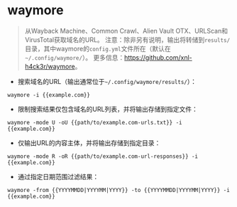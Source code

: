 # waymore

> 从Wayback Machine、Common Crawl、Alien Vault OTX、URLScan和VirusTotal获取域名的URL。
> 注意：除非另有说明，输出将转储到`results/`目录，其中waymore的`config.yml`文件所在（默认在`~/.config/waymore/`）。
> 更多信息：<https://github.com/xnl-h4ck3r/waymore>。

- 搜索域名的URL（输出通常位于`~/.config/waymore/results/`）：

`waymore -i {{example.com}}`

- 限制搜索结果仅包含域名的URL列表，并将输出存储到指定文件：

`waymore -mode U -oU {{path/to/example.com-urls.txt}} -i {{example.com}}`

- 仅输出URL的内容主体，并将输出存储到指定目录：

`waymore -mode R -oR {{path/to/example.com-url-responses}} -i {{example.com}}`

- 通过指定日期范围过滤结果：

`waymore -from {{YYYYMMDD|YYYYMM|YYYY}} -to {{YYYYMMDD|YYYYMM|YYYY}} -i {{example.com}}`